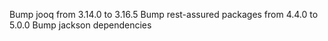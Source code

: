 Bump jooq from 3.14.0 to 3.16.5
Bump rest-assured packages from 4.4.0 to 5.0.0
Bump jackson dependencies
